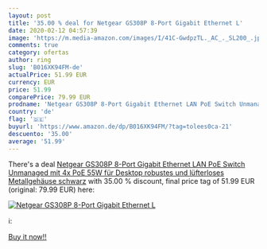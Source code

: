 ```yaml
---
layout: post
title: '35.00 % deal for Netgear GS308P 8-Port Gigabit Ethernet L'
date: 2020-02-12 04:57:39
image: 'https://m.media-amazon.com/images/I/41C-GwdpzTL._AC_._SL200_.jpg'
comments: true
category: ofertas
author: ring
slug: 'B016XK94FM-de'
actualPrice: 51.99 EUR
currency: EUR
price: 51.99
comparePrice: 79.99 EUR
prodname: 'Netgear GS308P 8-Port Gigabit Ethernet LAN PoE Switch Unmanaged  mit 4x PoE 55W  für Desktop  robustes und lüfterloses Metallgehäuse  schwarz'
country: 'de'
flag: '🇩🇪'
buyurl: 'https://www.amazon.de/dp/B016XK94FM/?tag=tolees0ca-21'
descuento: '35.00'
average: '51.99'
---
```


There's a deal [Netgear GS308P 8-Port Gigabit Ethernet LAN PoE Switch Unmanaged  mit 4x PoE 55W  für Desktop  robustes und lüfterloses Metallgehäuse  schwarz](https://www.amazon.de/dp/B016XK94FM/?tag=tolees0ca-21)  with  35.00 % discount, final price tag of  51.99 EUR (original: 79.99 EUR) here:

[![Netgear GS308P 8-Port Gigabit Ethernet L](https://m.media-amazon.com/images/I/41C-GwdpzTL._AC_._SL200_.jpg)](https://www.amazon.de/dp/B016XK94FM/?tag=tolees0ca-21)

ℹ️:


[Buy it now!!](https://www.amazon.de/dp/B016XK94FM/?tag=tolees0ca-21)
